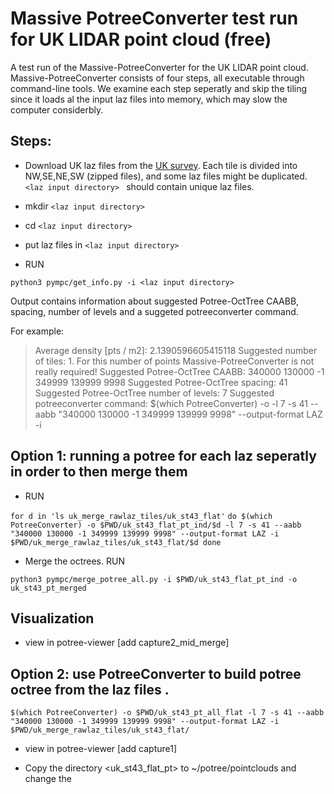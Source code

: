 # Massive PotreeConverter test run for UK LIDAR point cloud (free)
A test run of the Massive-PotreeConverter for the UK LIDAR point cloud. 
Massive-PotreeConverter consists of four steps, all executable through command-line tools.
We examine each step seperatly and skip the tiling since it loads al the input laz files into memory, which may slow the computer considerbly.
## Steps:
* Download UK laz files from the [UK survey](http://environment.data.gov.uk/ds/survey).
Each tile is divided into NW,SE,NE,SW (zipped files), and some laz files might be duplicated.
 `<laz input directory> ` should contain unique laz files.
* mkdir `<laz input directory> `
* cd `<laz input directory> `
* put laz files in `<laz input directory> `
 
* RUN 

`python3 pympc/get_info.py -i <laz input directory>`

Output contains information about suggested Potree-OctTree CAABB, spacing, number of levels and a suggeted potreeconverter command. 

For example: 
  >Average density [pts / m2]: 2.1390596605415118
  >Suggested number of tiles: 1. For this number of points Massive-PotreeConverter is not really required!
  >Suggested Potree-OctTree CAABB:  340000 130000 -1 349999 139999 9998
  >Suggested Potree-OctTree spacing:  41
  >Suggested Potree-OctTree number of levels:  7
  >Suggested potreeconverter command:
  >$(which PotreeConverter) -o <potree output directory> -l 7 -s 41 --aabb "340000 130000 -1 349999 139999 9998" --output-format   LAZ -i <laz input directory>

## Option 1: running a potree for each laz seperatly in order to then merge them
* RUN

 `for d in 'ls uk_merge_rawlaz_tiles/uk_st43_flat'`
`do
$(which PotreeConverter) -o $PWD/uk_st43_flat_pt_ind/$d -l 7 -s 41 --aabb "340000 130000 -1 349999 139999 9998" --output-format LAZ -i $PWD/uk_merge_rawlaz_tiles/uk_st43_flat/$d
done `

* Merge the octrees. RUN 

 ` python3 pympc/merge_potree_all.py -i $PWD/uk_st43_flat_pt_ind -o uk_st43_pt_merged `

## Visualization
* view in potree-viewer [add capture2_mid_merge]

## Option 2: use PotreeConverter to build potree octree from the laz files .  

 `$(which PotreeConverter) -o $PWD/uk_st43_pt_all_flat -l 7 -s 41 --aabb "340000 130000 -1 349999 139999 9998" --output-format LAZ -i $PWD/uk_merge_rawlaz_tiles/uk_st43_flat/ `

* view in potree-viewer [add capture1]
- Copy the directory <uk_st43_flat_pt> to ~/potree/pointclouds and change the 








